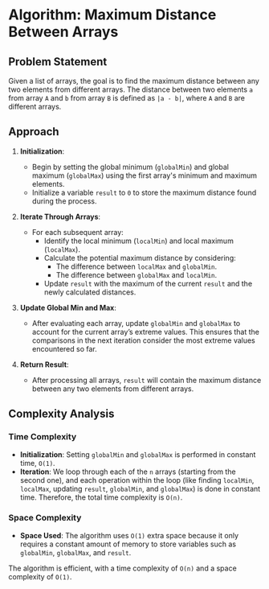 # Algorithm: Maximum Distance Between Arrays

## Problem Statement
Given a list of arrays, the goal is to find the maximum distance between any two elements from different arrays. The distance between two elements `a` from array `A` and `b` from array `B` is defined as `|a - b|`, where `A` and `B` are different arrays.

## Approach
1. **Initialization**:
   - Begin by setting the global minimum (`globalMin`) and global maximum (`globalMax`) using the first array's minimum and maximum elements.
   - Initialize a variable `result` to `0` to store the maximum distance found during the process.

2. **Iterate Through Arrays**:
   - For each subsequent array:
     - Identify the local minimum (`localMin`) and local maximum (`localMax`).
     - Calculate the potential maximum distance by considering:
       - The difference between `localMax` and `globalMin`.
       - The difference between `globalMax` and `localMin`.
     - Update `result` with the maximum of the current `result` and the newly calculated distances.

3. **Update Global Min and Max**:
   - After evaluating each array, update `globalMin` and `globalMax` to account for the current array’s extreme values. This ensures that the comparisons in the next iteration consider the most extreme values encountered so far.

4. **Return Result**:
   - After processing all arrays, `result` will contain the maximum distance between any two elements from different arrays.

## Complexity Analysis

### Time Complexity
- **Initialization**: Setting `globalMin` and `globalMax` is performed in constant time, `O(1)`.
- **Iteration**: We loop through each of the `n` arrays (starting from the second one), and each operation within the loop (like finding `localMin`, `localMax`, updating `result`, `globalMin`, and `globalMax`) is done in constant time. Therefore, the total time complexity is `O(n)`.

### Space Complexity
- **Space Used**: The algorithm uses `O(1)` extra space because it only requires a constant amount of memory to store variables such as `globalMin`, `globalMax`, and `result`.

The algorithm is efficient, with a time complexity of `O(n)` and a space complexity of `O(1)`.
